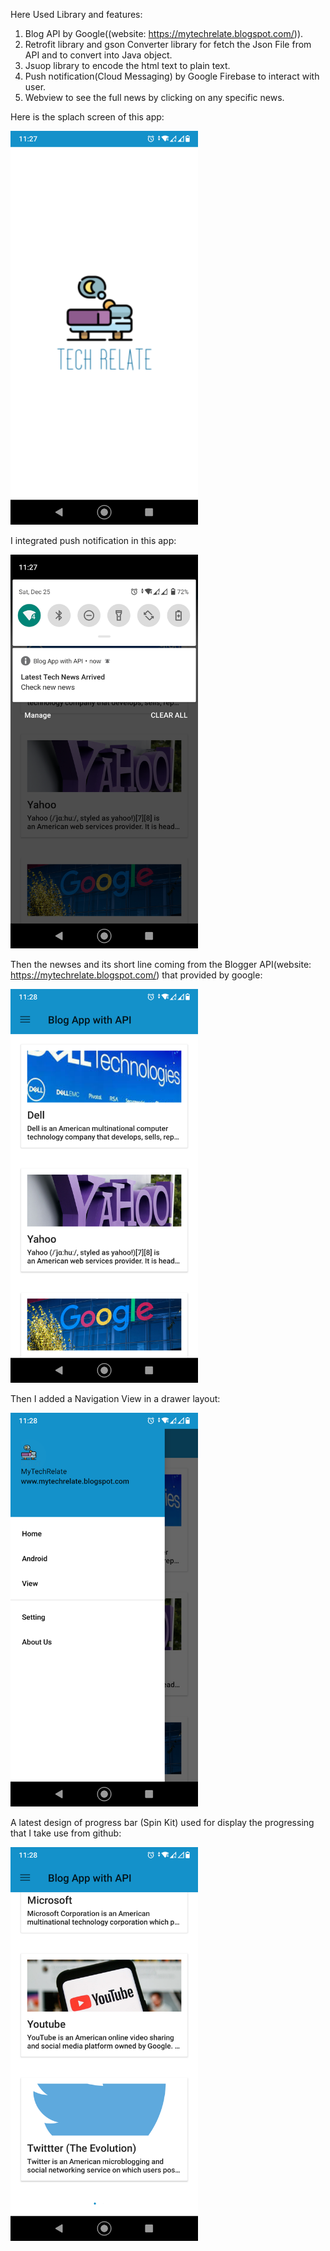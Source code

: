 Here Used Library and features:

1. Blog API by Google((website: https://mytechrelate.blogspot.com/)).
2. Retrofit library and gson Converter library for fetch the Json File from API and to convert into Java object.
3. Jsuop library to encode the html text to plain text.
4. Push notification(Cloud Messaging) by Google Firebase to interact with user.
5. Webview to see the full news by clicking on any specific news.



Here is the splach screen of this app:

<img src="app/images/one.png" width="300" height="630">

I integrated push notification in this app:

<img src="app/images/two.png" width="300" height="630">

Then the newses and its short line coming from the Blogger API(website: https://mytechrelate.blogspot.com/) that provided by google:

<img src="app/images/three.png" width="300" height="630">

Then I added a Navigation View in a drawer layout:

<img src="app/images/four.png" width="300" height="630">

A latest design of progress bar (Spin Kit) used for display the progressing that I take use from github:

<img src="app/images/five.png" width="300" height="630">
